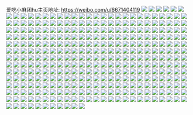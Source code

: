 爱吃小麻团hu主页地址: https://weibo.com/u/6671404119 
![](https://wx4.sinaimg.cn/mw2000/007huwYfly1h92ckmkpawj30u0140tgs.jpg) 
![](https://wx4.sinaimg.cn/mw2000/007huwYfly1h92ckn0ljqj30u014010b.jpg) 
![](https://wx4.sinaimg.cn/mw2000/007huwYfly1h92ckng0g7j30u014015n.jpg) 
![](https://wx4.sinaimg.cn/mw2000/007huwYfly1h92cko2ijuj31400u0n2j.jpg) 
![](https://wx4.sinaimg.cn/mw2000/007huwYfly1h92cknqukuj31400u0n27.jpg) 
![](https://wx4.sinaimg.cn/mw2000/007huwYfly1h850v7336qj31sc2dse82.jpg) 
![](https://wx4.sinaimg.cn/mw2000/007huwYfly1h850v94tf5j31sc2dse82.jpg) 
![](https://wx4.sinaimg.cn/mw2000/007huwYfly1h7vt95opgbj328s2zp4qs.jpg) 
![](https://wx4.sinaimg.cn/mw2000/007huwYfly1h7vt8utchfj32c0340hdt.jpg) 
![](https://wx4.sinaimg.cn/mw2000/007huwYfly1h7vt8x1c9yj32c03404qq.jpg) 
![](https://wx4.sinaimg.cn/mw2000/007huwYfly1h7vt9eoj1fj32c0340u0z.jpg) 
![](https://wx4.sinaimg.cn/mw2000/007huwYfly1h74pk3cka5j30n01dszlu.jpg) 
![](https://wx4.sinaimg.cn/mw2000/007huwYfly1h7428wb2pxj30u01hc751.jpg) 
![](https://wx4.sinaimg.cn/mw2000/007huwYfly1h6yrosz99zj30u01hcjzz.jpg) 
![](https://wx4.sinaimg.cn/mw2000/007huwYfly1h6upmktlwaj32c033yhdv.jpg) 
![](https://wx4.sinaimg.cn/mw2000/007huwYfly1h66ly1w69wj31hc0u0n1h.jpg) 
![](https://wx4.sinaimg.cn/mw2000/007huwYfly1h65come939j30u0140ad4.jpg) 
![](https://wx4.sinaimg.cn/mw2000/007huwYfly1h63zd3fc7sj32c0341b2b.jpg) 
![](https://wx4.sinaimg.cn/mw2000/007huwYfly1h63zd49hzuj32c03417wi.jpg) 
![](https://wx4.sinaimg.cn/mw2000/007huwYfly1h63zd59hgyj32c03414qq.jpg) 
![](https://wx4.sinaimg.cn/mw2000/007huwYfly1h63zd6em2kj31pk2dsgo4.jpg) 
![](https://wx4.sinaimg.cn/mw2000/007huwYfly1h63zd70vwkj32c0340hdt.jpg) 
![](https://wx4.sinaimg.cn/mw2000/007huwYfly1h63zd7geiyj315z1jz7no.jpg) 
![](https://wx4.sinaimg.cn/mw2000/007huwYfly1h63zd89tebj32c0341e82.jpg) 
![](https://wx4.sinaimg.cn/mw2000/007huwYfly1h63zd9hwlwj32c0341qv6.jpg) 
![](https://wx4.sinaimg.cn/mw2000/007huwYfly1h61v7zmxe0j32c0340hdu.jpg) 
![](https://wx4.sinaimg.cn/mw2000/007huwYfly1h61v7vyjzaj32dc35shdt.jpg) 
![](https://wx4.sinaimg.cn/mw2000/007huwYfly1h61v80i3q0j31sc2dshdt.jpg) 
![](https://wx4.sinaimg.cn/mw2000/007huwYfly1h61v81p63mj32p325o7wi.jpg) 
![](https://wx4.sinaimg.cn/mw2000/007huwYfly1h61v7tx5irj33402c0npf.jpg) 
![](https://wx4.sinaimg.cn/mw2000/007huwYfly1h61v82xh2cj33402c0hdu.jpg) 
![](https://wx4.sinaimg.cn/mw2000/007huwYfly1h5p5l64yiaj30n00y44a5.jpg) 
![](https://wx4.sinaimg.cn/mw2000/007huwYfly1h5p5l6u5r5j30sg0io12r.jpg) 
![](https://wx4.sinaimg.cn/mw2000/007huwYfly1h5p5l7fdlmj30n00ydx24.jpg) 
![](https://wx4.sinaimg.cn/mw2000/007huwYfly1h5p5l58p2bj30sg0imthb.jpg) 
![](https://wx4.sinaimg.cn/mw2000/007huwYfly1h5p5l8wcv3j30sg0ie100.jpg) 
![](https://wx4.sinaimg.cn/mw2000/007huwYfly1h5p5lexojrj30n00f9tfr.jpg) 
![](https://wx4.sinaimg.cn/mw2000/007huwYfly1h5lk58xa86j31r02ds7wh.jpg) 
![](https://wx4.sinaimg.cn/mw2000/007huwYfly1h5lk59jlzbj31sc2dse81.jpg) 
![](https://wx4.sinaimg.cn/mw2000/007huwYfly1h5kww1l5w0j30n00h0gm3.jpg) 
![](https://wx4.sinaimg.cn/mw2000/007huwYfly1h5i8yy1g62j31hc0u00xm.jpg) 
![](https://wx4.sinaimg.cn/mw2000/007huwYfly1h5egbo5kxxj318g0oy45s.jpg) 
![](https://wx4.sinaimg.cn/mw2000/007huwYfly1h5egbowazaj318g0oytoe.jpg) 
![](https://wx4.sinaimg.cn/mw2000/007huwYfly1h5egca9wwbj30rp0sgjvu.jpg) 
![](https://wx4.sinaimg.cn/mw2000/007huwYfly1h5egbsc1f0j318g0oy0y7.jpg) 
![](https://wx4.sinaimg.cn/mw2000/007huwYfly1h5egbniaovj32c02jrqv5.jpg) 
![](https://wx4.sinaimg.cn/mw2000/007huwYfly1h5egcuyfcdj318g0oygwe.jpg) 
![](https://wx4.sinaimg.cn/mw2000/007huwYfly1h5egcjc8v1j317z0mzag0.jpg) 
![](https://wx4.sinaimg.cn/mw2000/007huwYfly1h5egbqoerwj33402c01kz.jpg) 
![](https://wx4.sinaimg.cn/mw2000/007huwYfly1h5egc3mth4j313u0tu4ao.jpg) 
![](https://wx4.sinaimg.cn/mw2000/007huwYfly1h55gx6m3i9j30n00cygno.jpg) 
![](https://wx4.sinaimg.cn/mw2000/007huwYfly1h55gx6xuekj30n00cyq48.jpg) 
![](https://wx4.sinaimg.cn/mw2000/007huwYfly1h55gx7dw8yj30n00cyacj.jpg) 
![](https://wx4.sinaimg.cn/mw2000/007huwYfly1h55gx7ydclj30n00cydi5.jpg) 
![](https://wx4.sinaimg.cn/mw2000/007huwYfly1h55gx538qrj30n00cymz5.jpg) 
![](https://wx4.sinaimg.cn/mw2000/007huwYfly1h55gx87qy8j30n00cyt9k.jpg) 
![](https://wx4.sinaimg.cn/mw2000/007huwYfly1h55c4see3sj32by33z1ky.jpg) 
![](https://wx4.sinaimg.cn/mw2000/007huwYfly1h51x18l6e9j31hc0u0tl6.jpg) 
![](https://wx4.sinaimg.cn/mw2000/007huwYfly1h51x190za7j30u015mdoe.jpg) 
![](https://wx4.sinaimg.cn/mw2000/007huwYfly1h4zrjkomrij31400u0gqq.jpg) 
![](https://wx4.sinaimg.cn/mw2000/007huwYfly1h4zrll8ys8j31400u0wim.jpg) 
![](https://wx4.sinaimg.cn/mw2000/007huwYfly1h4zrjlf775j31400u044o.jpg) 
![](https://wx4.sinaimg.cn/mw2000/007huwYfly1h4q9zhfi4xj31sc2ds1kx.jpg) 
![](https://wx4.sinaimg.cn/mw2000/007huwYfly1h4q9zk94ewj31s92cse82.jpg) 
![](https://wx4.sinaimg.cn/mw2000/007huwYfly1h4q1eqopauj32c0340u0y.jpg) 
![](https://wx4.sinaimg.cn/mw2000/007huwYfly1h4q1eia73fj31sc2b3qv5.jpg) 
![](https://wx4.sinaimg.cn/mw2000/007huwYfly1h4q1em9pwwj32c0340qv6.jpg) 
![](https://wx4.sinaimg.cn/mw2000/007huwYfly1h4o8huetesj33402c1b2b.jpg) 
![](https://wx4.sinaimg.cn/mw2000/007huwYfly1h4o8hz1v43j33402c1qv6.jpg) 
![](https://wx4.sinaimg.cn/mw2000/007huwYfly1h4llzicj0aj31e60s8gy9.jpg) 
![](https://wx4.sinaimg.cn/mw2000/007huwYfly1h4j2ffedsjj30u014igt9.jpg) 
![](https://wx4.sinaimg.cn/mw2000/007huwYfly1h4hcjjgm7ej32by33zqv5.jpg) 
![](https://wx4.sinaimg.cn/mw2000/007huwYfly1h4hcjk3566j30mz0x6dj9.jpg) 
![](https://wx4.sinaimg.cn/mw2000/007huwYfly1h4hcjlu67gj32c0341kjl.jpg) 
![](https://wx4.sinaimg.cn/mw2000/007huwYfly1h4hckfkanvj32c0340npe.jpg) 
![](https://wx4.sinaimg.cn/mw2000/007huwYfly1h4dq4s9mq3j31ry2dcqv5.jpg) 
![](https://wx4.sinaimg.cn/mw2000/007huwYfly1h4dq4f1a3lj33402c0u0x.jpg) 
![](https://wx4.sinaimg.cn/mw2000/007huwYfly1h493gow564j324h2a6kjm.jpg) 
![](https://wx4.sinaimg.cn/mw2000/007huwYfly1h493gsnztpj32d829cb2a.jpg) 
![](https://wx4.sinaimg.cn/mw2000/007huwYfly1h47xjvne8lj329o30xhdt.jpg) 
![](https://wx4.sinaimg.cn/mw2000/007huwYfly1h47xkczobdj32c033yb2g.jpg) 
![](https://wx4.sinaimg.cn/mw2000/007huwYfly1h40xjts6bkj30kz0reak9.jpg) 
![](https://wx4.sinaimg.cn/mw2000/007huwYfly1h3zv9gh6vyj328g2zbx6p.jpg) 
![](https://wx4.sinaimg.cn/mw2000/007huwYfly1h3zv9j13omj32c03401kz.jpg) 
![](https://wx4.sinaimg.cn/mw2000/007huwYfly1h3zv9nthiej32c0340kjn.jpg) 
![](https://wx4.sinaimg.cn/mw2000/007huwYfly1h3zv9pwo4kj33401qyu0z.jpg) 
![](https://wx4.sinaimg.cn/mw2000/007huwYfly1h3v7jtfs4wj31sc2dsqr6.jpg) 
![](https://wx4.sinaimg.cn/mw2000/007huwYfly1h3rtaln1e4j31sc2dskjl.jpg) 
![](https://wx4.sinaimg.cn/mw2000/007huwYfly1h3blnpy707j32c0340b2b.jpg) 
![](https://wx4.sinaimg.cn/mw2000/007huwYfly1h3900mrbjyj30u01407bc.jpg) 
![](https://wx4.sinaimg.cn/mw2000/007huwYfly1h33jpl75v9j31sc2dsb29.jpg) 
![](https://wx4.sinaimg.cn/mw2000/007huwYfly1h212izyzddj30u012edr7.jpg) 
![](https://wx4.sinaimg.cn/mw2000/007huwYfly1h212j5p6p1j30u014lwip.jpg) 
![](https://wx4.sinaimg.cn/mw2000/007huwYfly1h212j0ayq2j30u0140gss.jpg) 
![](https://wx4.sinaimg.cn/mw2000/007huwYfly1h212kv2oqoj30u01407al.jpg) 
![](https://wx4.sinaimg.cn/mw2000/007huwYfly1h212prfug2j313u0tuqe4.jpg) 
![](https://wx4.sinaimg.cn/mw2000/007huwYfly1h212ng3beuj30o80i5gpv.jpg) 
![](https://wx4.sinaimg.cn/mw2000/007huwYfly1h1uacxx9odj30u013uq85.jpg) 
![](https://wx4.sinaimg.cn/mw2000/007huwYfly1h1uaf9d5ctj30u00x8tfn.jpg) 
![](https://wx4.sinaimg.cn/mw2000/007huwYfly1h0h1crrjssj30n0143wkg.jpg) 
![](https://wx4.sinaimg.cn/mw2000/007huwYfly1h0h1csj0rsj31400u0425.jpg) 
![](https://wx4.sinaimg.cn/mw2000/007huwYfly1h0908pya6wj31sc2dse82.jpg) 
![](https://wx4.sinaimg.cn/mw2000/007huwYfly1h0908se4v1j31sc2dsnpd.jpg) 
![](https://wx4.sinaimg.cn/mw2000/007huwYfly1gzlbaplaykj30n011m11y.jpg) 
![](https://wx4.sinaimg.cn/mw2000/007huwYfly1gyzk7253irj32c0340b2a.jpg) 
![](https://wx4.sinaimg.cn/mw2000/007huwYfly1gyzk7iiuznj30u01hcws1.jpg) 
![](https://wx4.sinaimg.cn/mw2000/007huwYfly1gyxse619jrj31sc2dsu0x.jpg) 
![](https://wx4.sinaimg.cn/mw2000/007huwYfly1gyxse5d92mj31sc2dsu0x.jpg) 
![](https://wx4.sinaimg.cn/mw2000/007huwYfly1gywro8nhqpj31sc2dsx6p.jpg) 
![](https://wx4.sinaimg.cn/mw2000/007huwYfly1gywro6bf2zj31sc2ds4qp.jpg) 
![](https://wx4.sinaimg.cn/mw2000/007huwYfly1gyw18hbnicj31sc2ds000.jpg) 
![](https://wx4.sinaimg.cn/mw2000/007huwYfly1gysdavg17pj30sa1e9n4f.jpg) 
![](https://wx4.sinaimg.cn/mw2000/007huwYfly1gy7mphzprmj30l911sq97.jpg) 
![](https://wx4.sinaimg.cn/mw2000/007huwYfly1gxw89wxbttj30u013zjzq.jpg) 
![](https://wx4.sinaimg.cn/mw2000/007huwYfly1gxw89zx9sdj30u014047j.jpg) 
![](https://wx4.sinaimg.cn/mw2000/007huwYfly1gxqj670vqwj30u0140gvi.jpg) 
![](https://wx4.sinaimg.cn/mw2000/007huwYfly1gxgt489kjpj30u0140ah9.jpg) 
![](https://wx4.sinaimg.cn/mw2000/007huwYfly1gxgt4a8wasj30u01hc7fi.jpg) 
![](https://wx4.sinaimg.cn/mw2000/007huwYfly1gxb7znrqjdj30u0140n6d.jpg) 
![](https://wx4.sinaimg.cn/mw2000/007huwYfly1gx0vfx5faaj30u01407cs.jpg) 
![](https://wx4.sinaimg.cn/mw2000/007huwYfly1gx0vfzup7pj30u0140aip.jpg) 
![](https://wx4.sinaimg.cn/mw2000/007huwYfly1gwtotemjw9j30n01dswoh.jpg) 
![](https://wx4.sinaimg.cn/mw2000/007huwYfly1gwtor90y31j30n01dsafj.jpg) 
![](https://wx4.sinaimg.cn/mw2000/007huwYfly1gwsaytf0p5j30n01dsjvk.jpg) 
![](https://wx4.sinaimg.cn/mw2000/007huwYfly1gwsayr7g2lj30n01dsdir.jpg) 
![](https://wx4.sinaimg.cn/mw2000/007huwYfly1gwsazajjxnj30n01ds41j.jpg) 
![](https://wx4.sinaimg.cn/mw2000/007huwYfly1gwsazdl2axj30lf197dj8.jpg) 
![](https://wx4.sinaimg.cn/mw2000/007huwYfly1gwsazj79n5j30n01ds75v.jpg) 
![](https://wx4.sinaimg.cn/mw2000/007huwYfly1gwsazctfttj30u0141n5m.jpg) 
![](https://wx4.sinaimg.cn/mw2000/007huwYfly1gwrex0etz3j32801o04qp.jpg) 
![](https://wx4.sinaimg.cn/mw2000/007huwYfly1gwrex0sc4fj30n00zrwh6.jpg) 
![](https://wx4.sinaimg.cn/mw2000/007huwYfly1gwrewzbeusj30ms14hafx.jpg) 
![](https://wx4.sinaimg.cn/mw2000/007huwYfly1gwm36vvrzkj30u00u0wkp.jpg) 
![](https://wx4.sinaimg.cn/mw2000/007huwYfly1gwm36wj8l4j30u014049o.jpg) 
![](https://wx4.sinaimg.cn/mw2000/007huwYfly1gwm36wymlkj31400u0dnr.jpg) 
![](https://wx4.sinaimg.cn/mw2000/007huwYfly1gwm36z3q27j30u00u0gvu.jpg) 
![](https://wx4.sinaimg.cn/mw2000/007huwYfly1gwkb01h4gqj30u0140nfw.jpg) 
![](https://wx4.sinaimg.cn/mw2000/007huwYfly1gwac8frsqsj30u0140n4k.jpg) 
![](https://wx4.sinaimg.cn/mw2000/007huwYfly1gw82qlatrgj30u014043c.jpg) 
![](https://wx4.sinaimg.cn/mw2000/007huwYfly1gw82qkgimyj31400u0qe0.jpg) 
![](https://wx4.sinaimg.cn/mw2000/007huwYfly1gw82qmqiryj30u01400zn.jpg) 
![](https://wx4.sinaimg.cn/mw2000/007huwYfly1gw82qo2s8vj31400u0tds.jpg) 
![](https://wx4.sinaimg.cn/mw2000/007huwYfly1gw82rsbvpbj30u01407b5.jpg) 
![](https://wx4.sinaimg.cn/mw2000/007huwYfly1gw82qhiuu7j31410u0jwp.jpg) 
![](https://wx4.sinaimg.cn/mw2000/007huwYfly1gvw6sjxzx0j30u014044d.jpg) 
![](https://wx4.sinaimg.cn/mw2000/007huwYfly1gvmvlyor10j61sc2dsb2902.jpg) 
![](https://wx4.sinaimg.cn/mw2000/007huwYfly1gvmvljwy6hj60k00k040202.jpg) 
![](https://wx4.sinaimg.cn/mw2000/007huwYfly1gvhiu7zljdj61410u0gt202.jpg) 
![](https://wx4.sinaimg.cn/mw2000/007huwYfly1gvhivmevo0j60n01ds42402.jpg) 
![](https://wx4.sinaimg.cn/mw2000/007huwYfly1gv4iksk2xfj60u0140n5o02.jpg) 
![](https://wx4.sinaimg.cn/mw2000/007huwYfly1gv4ikuv7x1j60u0140n5502.jpg) 
![](https://wx4.sinaimg.cn/mw2000/007huwYfly1gv026k4jf3j31940kunm4.jpg) 
![](https://wx4.sinaimg.cn/mw2000/007huwYfly1gv026j732ij61sc2dsqv502.jpg) 
![](https://wx4.sinaimg.cn/mw2000/007huwYfly1gv026v0klpj60qc11ggsa02.jpg) 
![](https://wx4.sinaimg.cn/mw2000/007huwYfly1guoixn7r6uj60u0140gt002.jpg) 
![](https://wx4.sinaimg.cn/mw2000/007huwYfly1guoixkxh1zj60jg0knaae02.jpg) 
![](https://wx4.sinaimg.cn/mw2000/007huwYfly1guoixqa75uj60u01407ex02.jpg) 
![](https://wx4.sinaimg.cn/mw2000/007huwYfly1guoixskfj4j60u0140n5t02.jpg) 
![](https://wx4.sinaimg.cn/mw2000/007huwYfly1guoizulxbaj60u0140dpc02.jpg) 
![](https://wx4.sinaimg.cn/mw2000/007huwYfly1guoixk57b3j61400u0n7t02.jpg) 
![](https://wx4.sinaimg.cn/mw2000/007huwYfly1guf60z3ee5j61400u0aid02.jpg) 
![](https://wx4.sinaimg.cn/mw2000/007huwYfly1guf62sohucj61hc0u079d02.jpg) 
![](https://wx4.sinaimg.cn/mw2000/007huwYfly1guf60zvh6bj60u012gn4802.jpg) 
![](https://wx4.sinaimg.cn/mw2000/007huwYfly1guf60x3cv6j60u0140gui02.jpg) 
![](https://wx4.sinaimg.cn/mw2000/007huwYfly1guf60xkzj4j60n00p9aeq02.jpg) 
![](https://wx4.sinaimg.cn/mw2000/007huwYfly1guf60y8bvrj60u014046y02.jpg) 
![](https://wx4.sinaimg.cn/mw2000/007huwYfly1gu61vzuxc2j60n40sgqb702.jpg) 
![](https://wx4.sinaimg.cn/mw2000/007huwYfly1gtugut21sxj30u0140wmd.jpg) 
![](https://wx4.sinaimg.cn/mw2000/007huwYfly1gtuguvyl6tj60u014015q02.jpg) 
![](https://wx4.sinaimg.cn/mw2000/007huwYfly1gttfa74xybj61sc2ds1kx02.jpg) 
![](https://wx4.sinaimg.cn/mw2000/007huwYfly1gttfa5fva6j61zv340x4y02.jpg) 
![](https://wx4.sinaimg.cn/mw2000/007huwYfly1gtocplkes7j60u014010f02.jpg) 
![](https://wx4.sinaimg.cn/mw2000/007huwYfly1gthvz9djlrj30w30sajzo.jpg) 
![](https://wx4.sinaimg.cn/mw2000/007huwYfly1gtgq1cwjdsj60u00v67az02.jpg) 
![](https://wx4.sinaimg.cn/mw2000/007huwYfly1gtgq1b6ostj30u0140dmz.jpg) 
![](https://wx4.sinaimg.cn/mw2000/007huwYfly1gtgq1f8lh8j60u0140gv102.jpg) 
![](https://wx4.sinaimg.cn/mw2000/007huwYfly1gtgq1he2qaj60u0140wmw02.jpg) 
![](https://wx4.sinaimg.cn/mw2000/007huwYfly1gtgq1jj28pj60u014011902.jpg) 
![](https://wx4.sinaimg.cn/mw2000/007huwYfly1gtgq1ky4xaj60u0140ag102.jpg) 
![](https://wx4.sinaimg.cn/mw2000/007huwYfly1gtak0hmzv8j30u0140n38.jpg) 
![](https://wx4.sinaimg.cn/mw2000/007huwYfly1gtak0eibckj31400u0466.jpg) 
![](https://wx4.sinaimg.cn/mw2000/007huwYfly1gt6c7kzcwxj60u0140q8s02.jpg) 
![](https://wx4.sinaimg.cn/mw2000/007huwYfly1gt6c7jx8wsj60u014044m02.jpg) 
![](https://wx4.sinaimg.cn/mw2000/007huwYfly1gt6c81t1baj60u01hcwn602.jpg) 
![](https://wx4.sinaimg.cn/mw2000/007huwYfly1gspvjtw590j30u0140aid.jpg) 
![](https://wx4.sinaimg.cn/mw2000/007huwYfly1gspvjudt7aj306o06ojrc.jpg) 
![](https://wx4.sinaimg.cn/mw2000/007huwYfly1gsk4j4yu5uj31400u07ce.jpg) 
![](https://wx4.sinaimg.cn/mw2000/007huwYfly1gs9olovpzdj30u0140wjo.jpg) 
![](https://wx4.sinaimg.cn/mw2000/007huwYfly1gs9olprwqnj60u0140grr02.jpg) 
![](https://wx4.sinaimg.cn/mw2000/007huwYfly1gs9ompa0pcj30u0140akx.jpg) 
![](https://wx4.sinaimg.cn/mw2000/007huwYfly1gs9omoeq5ej30go0godgx.jpg) 
![](https://wx4.sinaimg.cn/mw2000/007huwYfly1grw04bjp8lj31400u0qdy.jpg) 
![](https://wx4.sinaimg.cn/mw2000/007huwYfly1grw04fshn4j31400u0n83.jpg) 
![](https://wx4.sinaimg.cn/mw2000/007huwYfly1grw05gw8qmj30u0140n7a.jpg) 
![](https://wx4.sinaimg.cn/mw2000/007huwYfly1grqtdl3ihmj30u012qwns.jpg) 
![](https://wx4.sinaimg.cn/mw2000/007huwYfly1grqtd44zuqj30hc0m3jui.jpg) 
![](https://wx4.sinaimg.cn/mw2000/007huwYfly1grkiaeehb5j30u0140qar.jpg) 
![](https://wx4.sinaimg.cn/mw2000/007huwYfly1grkiaf5d90j30u01407bx.jpg) 
![](https://wx4.sinaimg.cn/mw2000/007huwYfly1grkiadf15rj30u0140dnx.jpg) 
![](https://wx4.sinaimg.cn/mw2000/007huwYfly1grkiafsvwtj60u0140jxk02.jpg) 
![](https://wx4.sinaimg.cn/mw2000/007huwYfly1grkiaikr31j30u01hc18c.jpg) 
![](https://wx4.sinaimg.cn/mw2000/007huwYfly1grkiagr7a1j30u0140dn7.jpg) 
![](https://wx4.sinaimg.cn/mw2000/007huwYfly1grc8bq9uuuj33402c0hdt.jpg) 
![](https://wx4.sinaimg.cn/mw2000/007huwYfly1grc8btdoxqj33402c0kjm.jpg) 
![](https://wx4.sinaimg.cn/mw2000/007huwYfly1gq7w7wsen3j30n03u01kx.jpg) 
![](https://wx4.sinaimg.cn/mw2000/007huwYfly1gq7w7ys2y3j31170u0tj2.jpg) 
![](https://wx4.sinaimg.cn/mw2000/007huwYfly1gq7waabc0wj31400u0n6j.jpg) 
![](https://wx4.sinaimg.cn/mw2000/007huwYfly1gq7w80igj0j31400u0n9z.jpg) 
![](https://wx4.sinaimg.cn/mw2000/007huwYfly1gq7w84gko1j30u0140k1z.jpg) 
![](https://wx4.sinaimg.cn/mw2000/007huwYfly1gq7w8243lsj30u0140woj.jpg) 
![](https://wx4.sinaimg.cn/mw2000/007huwYfly1gq3bd0wjdqj30u014012s.jpg) 
![](https://wx4.sinaimg.cn/mw2000/007huwYfly1gq3bd3p4btj30u01407bl.jpg) 
![](https://wx4.sinaimg.cn/mw2000/007huwYfly1gpo6kz4i5rj31400u0tl8.jpg) 
![](https://wx4.sinaimg.cn/mw2000/007huwYfly1gpo6opie9tj30u0140woh.jpg) 
![](https://wx4.sinaimg.cn/mw2000/007huwYfly1gpa9rr5fy2j31400u0guc.jpg) 
![](https://wx4.sinaimg.cn/mw2000/007huwYfly1gp9q89ok05j30u014049i.jpg) 
![](https://wx4.sinaimg.cn/mw2000/007huwYfly1gp9q8c2pkaj30u0140qc1.jpg) 
![](https://wx4.sinaimg.cn/mw2000/007huwYfly1gp9q86ids3j30u0140k1x.jpg) 
![](https://wx4.sinaimg.cn/mw2000/007huwYfly1gp6xhn8fdsj30u0140n89.jpg) 
![](https://wx4.sinaimg.cn/mw2000/007huwYfly1goyv3j5yjyj30u0140n9h.jpg) 
![](https://wx4.sinaimg.cn/mw2000/007huwYfly1goyv3kgvwej30u0140wq9.jpg) 
![](https://wx4.sinaimg.cn/mw2000/007huwYfly1goyv3taruaj30go0got9q.jpg) 
![](https://wx4.sinaimg.cn/mw2000/007huwYfly1gopeqyuswvj30u014049l.jpg) 
![](https://wx4.sinaimg.cn/mw2000/007huwYfly1gopeqzlqhuj30mf0uyn1t.jpg) 
![](https://wx4.sinaimg.cn/mw2000/007huwYfly1go02ux35t3j32c0340hdu.jpg) 
![](https://wx4.sinaimg.cn/mw2000/007huwYfly1go02uzvio6j32ao2aohdu.jpg) 
![](https://wx4.sinaimg.cn/mw2000/007huwYfly1gntprqs88pj30u0140n7g.jpg) 
![](https://wx4.sinaimg.cn/mw2000/007huwYfly1gntprq09ekj30u0140qda.jpg) 
![](https://wx4.sinaimg.cn/mw2000/007huwYfly1gnnye7du5dj30u0140tjc.jpg) 
![](https://wx4.sinaimg.cn/mw2000/007huwYfly1gnnye8f25yj30u0140gx6.jpg) 
![](https://wx4.sinaimg.cn/mw2000/007huwYfly1gnnye8vof2j31400u0q5y.jpg) 
![](https://wx4.sinaimg.cn/mw2000/007huwYfly1gnnye9ee1xj31400u0teg.jpg) 
![](https://wx4.sinaimg.cn/mw2000/007huwYfly1gn5g1f1ekvj30u0140al2.jpg) 
![](https://wx4.sinaimg.cn/mw2000/007huwYfly1gmwhndf1u1j313y0u0gug.jpg) 
![](https://wx4.sinaimg.cn/mw2000/007huwYfly1gm7fvieg1pj31s32dc1kx.jpg) 
![](https://wx4.sinaimg.cn/mw2000/007huwYfly1gm7fw7tt2ij30yi0wm4l6.jpg) 
![](https://wx4.sinaimg.cn/mw2000/007huwYfly1gm5lco00nnj313z0u0wo0.jpg) 
![](https://wx4.sinaimg.cn/mw2000/007huwYfly1gm5lcomr20j30j60j6wgn.jpg) 
![](https://wx4.sinaimg.cn/mw2000/007huwYfly1gm0jczfuegj31340tdwn8.jpg) 
![](https://wx4.sinaimg.cn/mw2000/007huwYfly1glzxfp61ioj30u013zk17.jpg) 
![](https://wx4.sinaimg.cn/mw2000/007huwYfly1glzxdvj1ouj30u0119gzi.jpg) 
![](https://wx4.sinaimg.cn/mw2000/007huwYfly1glywsfc0ypj32dc1s3qrw.jpg) 
![](https://wx4.sinaimg.cn/mw2000/007huwYfly1glxkvzf0fej30u013zwpf.jpg) 
![](https://wx4.sinaimg.cn/mw2000/007huwYfly1glxkvw8tk1j306o06omxa.jpg) 
![](https://wx4.sinaimg.cn/mw2000/007huwYfly1glvq4hhhmxj30u013zgvx.jpg) 
![](https://wx4.sinaimg.cn/mw2000/007huwYfly1glvq4fiz9pj308c082q37.jpg) 
![](https://wx4.sinaimg.cn/mw2000/007huwYfly1gltkpx9ke6j30u01hc7gz.jpg) 
![](https://wx4.sinaimg.cn/mw2000/007huwYfly1gltkpxlc5jj30b40b4dgo.jpg) 
![](https://wx4.sinaimg.cn/mw2000/007huwYfly1glsy5o7obmj31s32dc4qp.jpg) 
![](https://wx4.sinaimg.cn/mw2000/007huwYfly1glsy5psnmbj30rs1de77s.jpg) 
![](https://wx4.sinaimg.cn/mw2000/007huwYfly1glrs72nesag30dw0ad4oa.jpg) 
![](https://wx4.sinaimg.cn/mw2000/007huwYfly1glrs73j9rtj30u013zwnj.jpg) 
![](https://wx4.sinaimg.cn/mw2000/007huwYfly1gldv0hspbbj30u014en8p.jpg) 
![](https://wx4.sinaimg.cn/mw2000/007huwYfly1gl98kb0zv1j32c03401ky.jpg) 
![](https://wx4.sinaimg.cn/mw2000/007huwYfly1gl98kg7rwbj33402c04qp.jpg) 
![](https://wx4.sinaimg.cn/mw2000/007huwYfly1gl5etpztn6j31hc0u0x6u.jpg) 
![](https://wx4.sinaimg.cn/mw2000/007huwYfly1gl5ew66cuzj31hc0u01l4.jpg) 
![](https://wx4.sinaimg.cn/mw2000/007huwYfly1gl2z6at59xj30u014011p.jpg) 
![](https://wx4.sinaimg.cn/mw2000/007huwYfly1gl2z6d3szwj30u0140qbb.jpg) 
![](https://wx4.sinaimg.cn/mw2000/007huwYfly1gl2q984qcaj32c0340u0y.jpg) 
![](https://wx4.sinaimg.cn/mw2000/007huwYfly1gl2q99rvrij31wj2o2e81.jpg) 
![](https://wx4.sinaimg.cn/mw2000/007huwYfly1gktdoeqj7fj30u0140wlb.jpg) 
![](https://wx4.sinaimg.cn/mw2000/007huwYfly1gktdojnrqdj30u013zqck.jpg) 
![](https://wx4.sinaimg.cn/mw2000/007huwYfly1gktdogjsyxj30u00w9na4.jpg) 
![](https://wx4.sinaimg.cn/mw2000/007huwYfly1gkqv8si0sej32382smkjm.jpg) 
![](https://wx4.sinaimg.cn/mw2000/007huwYfly1gkoy5kj702j31400u04dn.jpg) 
![](https://wx4.sinaimg.cn/mw2000/007huwYfly1gkoy5h750vj30u01400z7.jpg) 
![](https://wx4.sinaimg.cn/mw2000/007huwYfly1gkoy5ok70xj30u0140qdq.jpg) 
![](https://wx4.sinaimg.cn/mw2000/007huwYfly1gkoy5iuwebj31400u0gz8.jpg) 
![](https://wx4.sinaimg.cn/mw2000/007huwYfly1gkoy5gdmvdj31420u01cw.jpg) 
![](https://wx4.sinaimg.cn/mw2000/007huwYfly1gkoy5m0k7sj30u0140k4y.jpg) 
![](https://wx4.sinaimg.cn/mw2000/007huwYfly1gkoy7nfdktj30u0140akk.jpg) 
![](https://wx4.sinaimg.cn/mw2000/007huwYfly1gkoy7m63duj31400u00ya.jpg) 
![](https://wx4.sinaimg.cn/mw2000/007huwYfly1gkoy7loa7ij30u0140485.jpg) 
![](https://wx4.sinaimg.cn/mw2000/007huwYfly1gknbsc8fx8j30u0140tf4.jpg) 
![](https://wx4.sinaimg.cn/mw2000/007huwYfly1gknbryiudnj30u01hc1kz.jpg) 
![](https://wx4.sinaimg.cn/mw2000/007huwYfly1gknbsw2kpxj30mi0u042o.jpg) 
![](https://wx4.sinaimg.cn/mw2000/007huwYfly1gkjaqjrbzrj30u01hcnpd.jpg) 
![](https://wx4.sinaimg.cn/mw2000/007huwYfly1gkfvb3agvuj30u0140wmh.jpg) 
![](https://wx4.sinaimg.cn/mw2000/007huwYfly1gkfv9uyrkqj31400u00y6.jpg) 
![](https://wx4.sinaimg.cn/mw2000/007huwYfly1gkfv9ua7vjj30u013zdph.jpg) 
![](https://wx4.sinaimg.cn/mw2000/007huwYfly1gkfvemom2zj31400u0407.jpg) 
![](https://wx4.sinaimg.cn/mw2000/007huwYfly1gkfvem3m55j30u014711t.jpg) 
![](https://wx4.sinaimg.cn/mw2000/007huwYfly1gkfvenlpglj30td0qc43r.jpg) 
![](https://wx4.sinaimg.cn/mw2000/007huwYfly1gjmxjwcibaj30u00u045e.jpg) 
![](https://wx4.sinaimg.cn/mw2000/007huwYfly1gifyk286sbj31sg2dsb29.jpg) 
![](https://wx4.sinaimg.cn/mw2000/007huwYfly1ghsye7rc5tj31sg2dsb29.jpg) 
![](https://wx4.sinaimg.cn/mw2000/007huwYfly1gh6i6vd5atj33402c0u0x.jpg) 
![](https://wx4.sinaimg.cn/mw2000/007huwYfly1gh6i6u85kmj31sg2dshdt.jpg) 
![](https://wx4.sinaimg.cn/mw2000/007huwYfly1ggn03yfjfjj32ds1sgx6p.jpg) 
![](https://wx4.sinaimg.cn/mw2000/007huwYfly1ggn03x5z3yj31sg2dsqv5.jpg) 
![](https://wx4.sinaimg.cn/mw2000/007huwYfly1gdejbwcr1nj32bl340npd.jpg) 
![](https://wx4.sinaimg.cn/mw2000/007huwYfly1gd8uq5uhhoj31o0280hdt.jpg) 
![](https://wx4.sinaimg.cn/mw2000/007huwYfly1gcvyuz4le6j32c02c01ky.jpg) 
![](https://wx4.sinaimg.cn/mw2000/007huwYfly1gcvyuy1abuj32c02c0qv5.jpg) 
![](https://wx4.sinaimg.cn/mw2000/007huwYfly1gcvyv03fb7j32c02c0u0x.jpg) 
![](https://wx4.sinaimg.cn/mw2000/007huwYfly1gcvyv0upeqj32c02c0qv5.jpg) 
![](https://wx4.sinaimg.cn/mw2000/007huwYfly1gcutbvfoqlj316o16man6.jpg) 
![](https://wx4.sinaimg.cn/mw2000/007huwYfly1gapg0lbnafj32c03404qq.jpg) 
![](https://wx4.sinaimg.cn/mw2000/007huwYfly1gapg0k8yr6j32c02xib29.jpg) 
![](https://wx4.sinaimg.cn/mw2000/007huwYfly1gapg0m7dgoj32c02c0kjm.jpg) 
![](https://wx4.sinaimg.cn/mw2000/007huwYfly1gapg0mv0v7j32c03401ky.jpg) 
![](https://wx4.sinaimg.cn/mw2000/007huwYfly1gapg0nn2onj32c03401ky.jpg) 
![](https://wx4.sinaimg.cn/mw2000/007huwYfly1gapg0oetpsj32c02c0qh1.jpg) 
![](https://wx4.sinaimg.cn/mw2000/007huwYfly1gao6gdu8foj32aw37gqv6.jpg) 
![](https://wx4.sinaimg.cn/mw2000/007huwYfly1gao6ggdapvj32c03407wi.jpg) 
![](https://wx4.sinaimg.cn/mw2000/007huwYfly1gao6giakzsj33402c0hdt.jpg) 
![](https://wx4.sinaimg.cn/mw2000/007huwYfly1gao6gkg96uj33402c01kx.jpg) 
![](https://wx4.sinaimg.cn/mw2000/007huwYfly1gaf5ldj4oqj30u00u0n4w.jpg) 
![](https://wx4.sinaimg.cn/mw2000/007huwYfly1ga5jaym3ayj313y0u011w.jpg) 
![](https://wx4.sinaimg.cn/mw2000/007huwYfly1ga5jaz5j9hj319i0u0n86.jpg) 
![](https://wx4.sinaimg.cn/mw2000/007huwYfly1g9zj7tcrwaj30sg0sggpo.jpg) 
![](https://wx4.sinaimg.cn/mw2000/007huwYfly1g9zj7s705xj313y0u0qat.jpg) 
![](https://wx4.sinaimg.cn/mw2000/007huwYfly1g7ggnqi619j31hk0u0k1b.jpg) 
![](https://wx4.sinaimg.cn/mw2000/007huwYfly1g7ggnr2qwnj30zk0qogvn.jpg) 
![](https://wx4.sinaimg.cn/mw2000/007huwYfly1g7ggodeqrzj32ds1sge85.jpg) 
![](https://wx4.sinaimg.cn/mw2000/007huwYfly1g7ggnoldekj33402c0b29.jpg) 
![](https://wx4.sinaimg.cn/mw2000/007huwYfly1g6vmk55hq6j31sg1sg4qs.jpg) 
![](https://wx4.sinaimg.cn/mw2000/007huwYfly1g6vmilqo6gj33402c01ky.jpg) 
![](https://wx4.sinaimg.cn/mw2000/007huwYfly1g2j8p0tlxaj30qo0qowk5.jpg) 
![](https://wx4.sinaimg.cn/mw2000/007huwYfly1g1fwknihgaj30k014kwj1.jpg) 
![](https://wx4.sinaimg.cn/mw2000/007huwYfly1g0dxychaypj30qo0qoq6l.jpg) 
![](https://wx4.sinaimg.cn/mw2000/007huwYfly1g0dxydhyw9j30qo0qon2h.jpg) 
![](https://wx4.sinaimg.cn/mw2000/007huwYfly1fzxrsn7vqnj30qo0qodm7.jpg) 
![](https://wx4.sinaimg.cn/mw2000/007huwYfly1fzxrteav8pj30qo0qo7a2.jpg) 
![](https://wx4.sinaimg.cn/mw2000/007huwYfly1fzxrtfh6ecj30qo0qotem.jpg) 
![](https://wx4.sinaimg.cn/mw2000/007huwYfly1fzxrtg3z7hj30qo0qon5a.jpg) 
![](https://wx4.sinaimg.cn/mw2000/007huwYfly1fzxru6t1muj30qo0qotcr.jpg) 
![](https://wx4.sinaimg.cn/mw2000/007huwYfly1fzxru7aueuj30qo0qo433.jpg) 
![](https://wx4.sinaimg.cn/mw2000/007huwYfly1fzxru69pp7j30qo0qoaeo.jpg) 
![](https://wx4.sinaimg.cn/mw2000/007huwYfly1fzxru7mba5j30qo0qotde.jpg) 
![](https://wx4.sinaimg.cn/mw2000/007huwYfly1fzxrugtolmj30qo1bfq6i.jpg) 
![](https://wx4.sinaimg.cn/mw2000/007huwYfly1fznekd5117j31sg1sg1kz.jpg) 
![](https://wx4.sinaimg.cn/mw2000/007huwYfly1fznekdp8txj30u00u0dpc.jpg) 
![](https://wx4.sinaimg.cn/mw2000/007huwYfly1fznekfe6ahj31sg1sgkjn.jpg) 
![](https://wx4.sinaimg.cn/mw2000/007huwYfly1fzgv40gl2ej32c02c07op.jpg) 
![](https://wx4.sinaimg.cn/mw2000/007huwYfly1fzgcn17axgj30qo0qo0xq.jpg) 
![](https://wx4.sinaimg.cn/mw2000/007huwYfly1fzgcn1hwp2j30qo0qojx6.jpg) 
![](https://wx4.sinaimg.cn/mw2000/007huwYfly1fzgcn3lhbxj30qo0qo78x.jpg) 
![](https://wx4.sinaimg.cn/mw2000/007huwYfly1fzgcn1qx70j30qo0qowj5.jpg) 
![](https://wx4.sinaimg.cn/mw2000/007huwYfly1fzgcn36iqgj30qo0qowik.jpg) 
![](https://wx4.sinaimg.cn/mw2000/007huwYfly1fzgcn0x1f7j30qo1bfwi0.jpg) 
